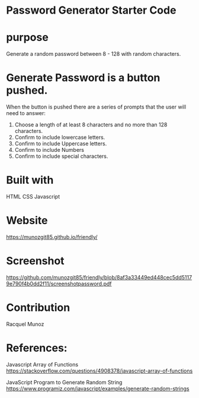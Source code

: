 # Password Generator Starter Code

# purpose 
Generate a random password between 8 - 128 with random characters. 

# Generate Password is a button pushed. 
When the button is pushed there are a series of prompts that the user will need to answer: 
1. Choose a length of at least 8 characters and no more than 128 characters.
2. Confirm  to include lowercase letters.
3. Confirm to include Uppercase letters.
4. Confirm  to include Numbers 
5. Confirm to include special characters. 

# Built with 
HTML
CSS
Javascript

# Website 
https://munozgit85.github.io/friendly/

# Screenshot
https://github.com/munozgit85/friendly/blob/8af3a33449ed448cec5dd51179e790f4b0dd2f11/screenshotpassword.pdf

# Contribution 
Racquel Munoz

# References: 
Javascript Array of Functions
https://stackoverflow.com/questions/4908378/javascript-array-of-functions

JavaScript Program to Generate Random String
https://www.programiz.com/javascript/examples/generate-random-strings